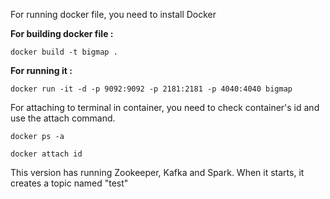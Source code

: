 For running docker file, you need to install Docker

**For building docker file :**

`docker build -t bigmap .`

**For running it :**

`docker run -it -d -p 9092:9092 -p 2181:2181 -p 4040:4040 bigmap`

For attaching to terminal in container, you need to check container's id and use the attach command.

`docker ps -a`

`docker attach id`

This version has running Zookeeper, Kafka and Spark. When it starts, it creates a topic named "test"